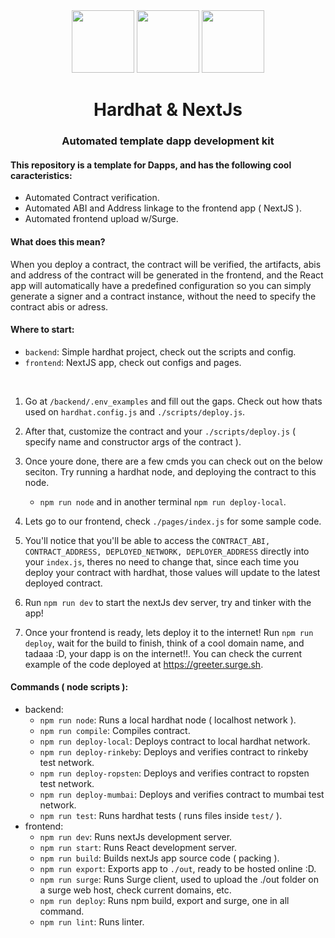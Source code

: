 <div align="center">
    <img width="100" src="https://plugins.jetbrains.com/files/18551/169271/icon/pluginIcon.png">
    <img width="100" src="https://www.picng.com/upload/plus/png_plus_52185.png">
    <img width="100" src="https://ui-lib.com/blog/wp-content/uploads/2021/12/nextjs-boilerplate-logo.png">

# Hardhat & NextJs
### Automated template dapp development kit
</div>

#### This repository is a template for Dapps, and has the following cool caracteristics:

- Automated Contract verification.
- Automated ABI and Address linkage to the frontend app ( NextJS ).
- Automated frontend upload w/Surge.


#### What does this mean?

When you deploy a contract, the contract will be verified, the artifacts, abis and address of the contract will be generated in the frontend, and the React app will automatically have a predefined configuration so you can simply generate a signer and a contract instance, without the need to specify the contract abis or adress.


#### Where to start:

- `backend`: Simple hardhat project, check out the scripts and config.
- `frontend`: NextJS app, check out configs and pages.

<br>

1) Go at `/backend/.env_examples` and fill out the gaps.
Check out how thats used on `hardhat.config.js` and `./scripts/deploy.js`.

2) After that, customize the contract and your `./scripts/deploy.js` ( specify name and constructor args of the contract ).

3) Once youre done, there are a few cmds you can check out on the below seciton. Try running a hardhat node, and deploying the contract to this node.
    - `npm run node` and in another terminal `npm run deploy-local`.

4) Lets go to our frontend, check `./pages/index.js` for some sample code.

5) You'll notice that you'll be able to access the `CONTRACT_ABI, CONTRACT_ADDRESS, DEPLOYED_NETWORK, DEPLOYER_ADDRESS` directly into your `index.js`, theres no need to change that, since each time you deploy your contract with hardhat, those values will update to the latest deployed contract.

6) Run `npm run dev` to start the nextJs dev server, try and tinker with the app!

7) Once your frontend is ready, lets deploy it to the internet! Run `npm run deploy`, wait for the build to finish, think of a cool domain name, and tadaaa :D, your dapp is on the internet!!. You can check the current example of the code deployed at https://greeter.surge.sh.


#### Commands ( node scripts ):
- backend:
    - `npm run node`: Runs a local hardhat node ( localhost network ).
    - `npm run compile`: Compiles contract.
    - `npm run deploy-local`: Deploys contract to local hardhat network.
    - `npm run deploy-rinkeby`: Deploys and verifies contract to rinkeby test network.
    - `npm run deploy-ropsten`: Deploys and verifies contract to ropsten test network.
    - `npm run deploy-mumbai`: Deploys and verifies contract to mumbai test network.
    - `npm run test`: Runs hardhat tests ( runs files inside `test/` ).
- frontend:
    - `npm run dev`: Runs nextJs development server.
    - `npm run start`: Runs React development server.
    - `npm run build`: Builds nextJs app source code ( packing ).
    - `npm run export`: Exports app to `./out`, ready to be hosted online :D.
    - `npm run surge`: Runs Surge client, used to upload the ./out folder on a surge web host, check current domains, etc.
    - `npm run deploy`: Runs npm build, export and surge, one in all command.
    - `npm run lint`: Runs linter.